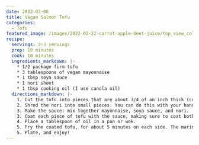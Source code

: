 ```yaml
---
date: 2022-03-06
title: Vegan Salmon Tofu
categories:
  - Tofu
featured_image: /images/2022-02-22-carrot-apple-beet-juice/top_view_colourful.jpeg
recipe:
  servings: 2-3 servings
  prep: 10 minutes
  cook: 10 minutes
  ingredients_markdown: |-
    * 1/2 package firm tofu
    * 3 tablespoons of vegan mayonnaise
    * 1 tbsp soya sauce
    * 1 nori sheet
    * 1 tbsp cooking oil (I use canola oil)
  directions_markdown: |-
    1. Cut the tofu into pieces that are about 3/4 of an inch thick (cubes, squares, or whatever you like!).
    2. Shred the nori into small pieces. You can do this with your hands or you can cut it with a knife.
    3. Make the sauce: mix together mayonnaise, soya sauce, and nori.
    3. Coat each piece of tofu with the sauce, making sure to coat both sides.
    4. Place a tablespoon of oil in a pan or wok.
    5. Fry the coated tofu, for about 5 minutes on each side. The marinade and tofu should lose some water, and look a bit crispy.
    5. Plate, and enjoy!
---
```


